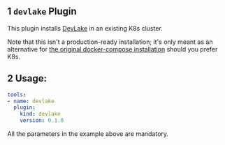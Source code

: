 ## 1 `devlake` Plugin

This plugin installs [DevLake](https://github.com/merico-dev/lake) in an existing K8s cluster.

Note that this isn't a production-ready installation; it's only meant as an alternative for [the original docker-compose installation](https://github.com/merico-dev/lake/blob/main/docker-compose.yml) should you prefer K8s.

## 2 Usage:

```yaml
tools:
- name: devlake
  plugin:
    kind: devlake
    version: 0.1.0
```

All the parameters in the example above are mandatory.

